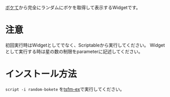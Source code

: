 [ボケて](https://bokete.jp/)から完全にランダムにボケを取得して表示するWidgetです。

# 注意
初回実行時はWidgetとしてでなく、Scriptableから実行してください。
Widgetとして実行する時は星の数の制限をparameterに記述してください。

# インストール方法
`script -i random-bokete`
を[tsfm-ex](https://github.com/cy-1818/Scriptable_Scripts/tree/main/tsfm-ex)で実行してください。
